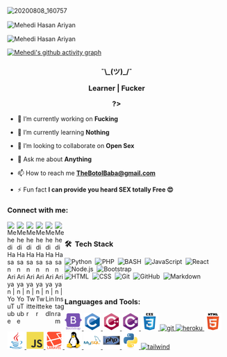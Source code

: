 ![20200808_160757](https://i.ibb.co/Dpgqn48/20200718-175753.jpg)
<p><img align="center" src="https://github-readme-stats.vercel.app/api?username=BotolMehedi&show_icons=true&locale=en" alt="Mehedi Hasan Ariyan" /></p>

<p><img width="494" align="center" src="https://github-readme-stats.vercel.app/api/top-langs?username=BotolMehedi&show_icons=true&locale=en&layout=compact" alt="Mehedi Hasan Ariyan" /></p>

[![Mehedi's github activity graph](https://activity-graph.herokuapp.com/graph?username=BotolMehedi&bg_color=ffffff&color=777777&line=ff5200&point=1adbce&area=true&hide_border=true)](https://github.com/BotolMehedi/github-readme-activity-graph)
<h3 align="center">¯\_(ツ)_/¯

Learner | Fucker

?></h3>
- 🔭 I’m currently working on **Fucking**

- 🌱 I’m currently learning **Nothing**

- 👯 I’m looking to collaborate on **Open Sex**

- 💬 Ask me about **Anything**

- 📫 How to reach me **TheBotolBaba@gmail.com**

- ⚡ Fun fact **I can provide you heard SEX totally Free 😍**

### Connect with me:

[<img align="left" alt="Mehedi Hasan Ariyan | YouTube" width="22px" src="https://cdn-icons-png.flaticon.com/512/124/124010.png" />](https://facebook.com/themehtan)
[<img align="left" alt="Mehedi Hasan Ariyan | YouTube" width="22px" src="https://cdn.jsdelivr.net/npm/simple-icons@v3/icons/youtube.svg" />](https://youtube.com/botolbaba)
[<img align="left" alt="Mehedi Hasan Ariyan | Twitter" width="22px" src="https://cdn.jsdelivr.net/npm/simple-icons@v3/icons/twitter.svg" />](https://twitter.com/botolbaba)
[<img align="left" alt="Mehedi Hasan Ariyan | Twitter" width="22px" src="https://cdn-icons-png.flaticon.com/512/906/906377.png" />](https://t.me/botolbaba)
[<img align="left" alt="Mehedi Hasan Ariyan | LinkedIn" width="22px" src="https://cdn.jsdelivr.net/npm/simple-icons@v3/icons/linkedin.svg" />](https://www.linkedin.com/in/botolbaba)
[<img align="left" alt="Mehedi Hasan Ariyan | Instagram" width="22px" src="https://cdn.jsdelivr.net/npm/simple-icons@v3/icons/instagram.svg" />](https://instagram.com/mehtanofficial)
<br/>

### 🛠 &nbsp;Tech Stack

![Python](https://img.shields.io/badge/-Python-05122A?style=flat&logo=python)&nbsp;
![PHP](https://img.shields.io/badge/-Php-000000?style=flat&logo=php)&nbsp;
![BASH](https://img.shields.io/badge/-BASH-000000?style=flat&logo=shell)&nbsp;
![JavaScript](https://img.shields.io/badge/-JavaScript-05122A?style=flat&logo=javascript)&nbsp;
![React](https://img.shields.io/badge/-React-05122A?style=flat&logo=react)&nbsp;
![Node.js](https://img.shields.io/badge/-Node.js-05122A?style=flat&logo=node.js)&nbsp;
![Bootstrap](https://img.shields.io/badge/-Bootstrap-05122A?style=flat&logo=bootstrap&logoColor=563D7C)\
![HTML](https://img.shields.io/badge/-HTML-05122A?style=flat&logo=HTML5)&nbsp;
![CSS](https://img.shields.io/badge/-CSS-05122A?style=flat&logo=CSS3&logoColor=1572B6)&nbsp;
![Git](https://img.shields.io/badge/-Git-05122A?style=flat&logo=git)&nbsp;
![GitHub](https://img.shields.io/badge/-GitHub-05122A?style=flat&logo=github)&nbsp;
![Markdown](https://img.shields.io/badge/-Markdown-05122A?style=flat&logo=markdown)\
<br/>
<h3 align="left">Languages and Tools:</h3>
<p align="left"> <a href="https://getbootstrap.com" target="_blank"> <img src="https://raw.githubusercontent.com/devicons/devicon/master/icons/bootstrap/bootstrap-plain-wordmark.svg" alt="bootstrap" width="40" height="40"/> </a> <a href="https://www.cprogramming.com/" target="_blank"> <img src="https://raw.githubusercontent.com/devicons/devicon/master/icons/c/c-original.svg" alt="c" width="40" height="40"/> </a> <a href="https://www.w3schools.com/cpp/" target="_blank"> <img src="https://raw.githubusercontent.com/devicons/devicon/master/icons/cplusplus/cplusplus-original.svg" alt="cplusplus" width="40" height="40"/> </a> <a href="https://www.w3schools.com/cs/" target="_blank"> <img src="https://raw.githubusercontent.com/devicons/devicon/master/icons/csharp/csharp-original.svg" alt="csharp" width="40" height="40"/> </a> <a href="https://www.w3schools.com/css/" target="_blank"> <img src="https://raw.githubusercontent.com/devicons/devicon/master/icons/css3/css3-original-wordmark.svg" alt="css3" width="40" height="40"/> </a> <a href="https://git-scm.com/" target="_blank"> <img src="https://www.vectorlogo.zone/logos/git-scm/git-scm-icon.svg" alt="git" width="40" height="40"/> </a> <a href="https://heroku.com" target="_blank"> <img src="https://www.vectorlogo.zone/logos/heroku/heroku-icon.svg" alt="heroku" width="40" height="40"/> </a> <a href="https://www.w3.org/html/" target="_blank"> <img src="https://raw.githubusercontent.com/devicons/devicon/master/icons/html5/html5-original-wordmark.svg" alt="html5" width="40" height="40"/> </a> <a href="https://www.java.com" target="_blank"> <img src="https://raw.githubusercontent.com/devicons/devicon/master/icons/java/java-original.svg" alt="java" width="40" height="40"/> </a> <a href="https://developer.mozilla.org/en-US/docs/Web/JavaScript" target="_blank"> <img src="https://raw.githubusercontent.com/devicons/devicon/master/icons/javascript/javascript-original.svg" alt="javascript" width="40" height="40"/> </a> <a href="https://laravel.com/" target="_blank"> <img src="https://raw.githubusercontent.com/devicons/devicon/master/icons/laravel/laravel-plain-wordmark.svg" alt="laravel" width="40" height="40"/> </a> <a href="https://www.linux.org/" target="_blank"> <img src="https://raw.githubusercontent.com/devicons/devicon/master/icons/linux/linux-original.svg" alt="linux" width="40" height="40"/> </a> <a href="https://www.mysql.com/" target="_blank"> <img src="https://raw.githubusercontent.com/devicons/devicon/master/icons/mysql/mysql-original-wordmark.svg" alt="mysql" width="40" height="40"/> </a> <a href="https://www.php.net" target="_blank"> <img src="https://raw.githubusercontent.com/devicons/devicon/master/icons/php/php-original.svg" alt="php" width="40" height="40"/> </a> <a href="https://www.python.org" target="_blank"> <img src="https://raw.githubusercontent.com/devicons/devicon/master/icons/python/python-original.svg" alt="python" width="40" height="40"/> </a> <a href="https://tailwindcss.com/" target="_blank"> <img src="https://www.vectorlogo.zone/logos/tailwindcss/tailwindcss-icon.svg" alt="tailwind" width="40" height="40"/> </a> </p>
